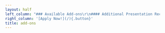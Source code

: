 ```yaml
---
layout: half
left_column: "### Available Add-ons\r\n#### Additional Presentation Recordings\r\n * $200 for an additional 4 presentations\r\n * $350 for all presentations\r\n\r\n#### Available by contacting the editors individually\r\n * 1-on-1 Coaching Sessions (60 minutes) - $90\r\n * Query and 1st 50 pages Critique - $125\r\n * 10% Retreat Discount on any services offered by the editors\r\n"
right_column: '[Apply Now!](/){.button}'
title: add-ons
---
```


